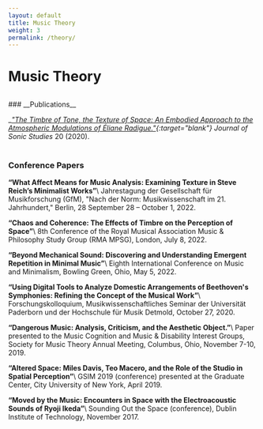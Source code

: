 ```yaml
---
layout: default
title: Music Theory
weight: 3
permalink: /theory/
---
```

<h1 class="post-title">Music Theory</h1>
<font size="1"><br/></font>
### __Publications__

__["The Timbre of Tone, the Texture of Space: An Embodied Approach to the Atmospheric Modulations of Éliane Radigue."](https://www.researchcatalogue.net/view/979475/979476){:target="_blank"}__ _Journal of Sonic Studies_&nbsp;20 (2020).
<br/>
<br/>
### __Conference Papers__

__“What Affect Means for Music Analysis: Examining Texture in Steve Reich’s Minimalist Works”__\\
Jahrestagung der Gesellschaft für Musikforschung (GfM), "Nach der Norm: Musikwissenschaft im 21. Jahrhundert," Berlin, 28 September 28 – October 1, 2022.

__“Chaos and Coherence: The Effects of Timbre on the Perception of Space”__\\
8th Conference of the Royal Musical Association Music & Philosophy Study Group (RMA MPSG), London, July 8, 2022.

__“Beyond Mechanical Sound: Discovering and Understanding Emergent Repetition in Minimal Music”__\\
Eighth International Conference on Music and Minimalism, Bowling Green, Ohio, May 5, 2022.

__“Using Digital Tools to Analyze Domestic Arrangements of Beethoven's Symphonies: Refining the Concept of the Musical Work”__\\
Forschungskolloquium, Musikwissenschaftliches Seminar der Universität Paderborn und der Hochschule für Musik Detmold, October 27, 2020.

__“Dangerous Music: Analysis, Criticism, and the Aesthetic Object.”__\\
Paper presented to the Music Cognition and Music & Disability Interest Groups, Society for Music Theory Annual Meeting, Columbus, Ohio, November 7-10, 2019.

__“Altered Space: Miles Davis, Teo Macero, and the Role of the Studio in Spatial Perception”__\\
GSIM 2019 (conference) presented at the Graduate Center, City University of New York, April 2019.

__“Moved by the Music: Encounters in Space with the Electroacoustic Sounds of Ryoji Ikeda”__\\
 Sounding Out the Space (conference), Dublin Institute of Technology, November 2017.
